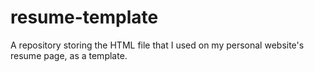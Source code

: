 # resume-template
A repository storing the HTML file that I used on my personal website's resume page, as a template.
